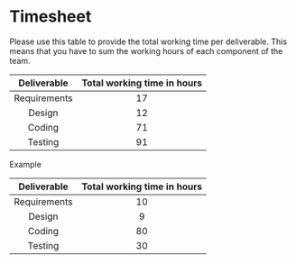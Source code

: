 # Timesheet

Please use this table to provide the total working time per deliverable. This means that you have to sum the working hours of each component of the team.

| Deliverable | Total working time in hours |
|:-----------:|:------------------:|
|Requirements| 17 |
|Design |12 |
|Coding | 71 |
|Testing | 91 |

Example

| Deliverable | Total working time in hours |
|:-----------:|:------------------:|
|Requirements| 10 |
|Design | 9 |
|Coding | 80 |
|Testing | 30 |


